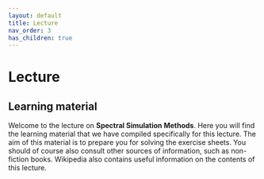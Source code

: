 ```yaml
---
layout: default
title: Lecture
nav_order: 3
has_children: true
---
```


# Lecture

## Learning material

Welcome to the lecture on **Spectral Simulation Methods**. Here you will find the learning material that we have compiled specifically for this lecture. The aim of this material is to prepare you for solving the exercise sheets. You should of course also consult other sources of information, such as non-fiction books. Wikipedia also contains useful information on the contents of this lecture.
